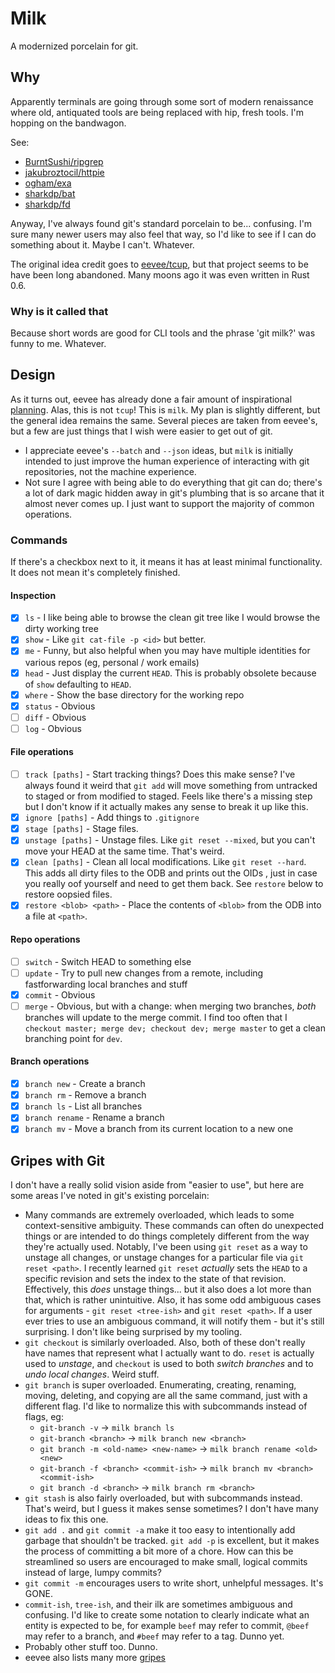 # Milk

A modernized porcelain for git.

## Why

Apparently terminals are going through some sort of modern renaissance where
old, antiquated tools are being replaced with hip, fresh tools. I'm hopping on
the bandwagon.

See:

* [BurntSushi/ripgrep](https://github.com/BurntSushi/ripgrep)
* [jakubroztocil/httpie](https://github.com/jakubroztocil/httpie)
* [ogham/exa](https://github.com/ogham/exa)
* [sharkdp/bat](https://github.com/sharkdp/bat)
* [sharkdp/fd](https://github.com/sharkdp/fd)


Anyway, I've always found git's standard porcelain to be... confusing. I'm sure
many newer users may also feel that way, so I'd like to see if I can do
something about it. Maybe I can't. Whatever.

The original idea credit goes to [eevee/tcup](https://github.com/eevee/tcup),
but that project seems to be have been long abandoned. Many moons ago it was
even written in Rust 0.6.

### Why is it called that

Because short words are good for CLI tools and the phrase 'git milk?' was
funny to me. Whatever.

## Design

As it turns out, eevee has already done a fair amount of inspirational
[planning](https://github.com/eevee/tcup/wiki/Planning). Alas, this is not
`tcup`! This is `milk`. My plan is slightly different, but the general idea
remains the same. Several pieces are taken from eevee's, but a few are just
things that I wish were easier to get out of git.

* I appreciate eevee's `--batch` and `--json` ideas, but `milk` is initially
  intended to just improve the human experience of interacting with git
  repositories, not the machine experience.
* Not sure I agree with being able to do everything that git can do; there's a
  lot of dark magic hidden away in git's plumbing that is so arcane that it
  almost never comes up. I just want to support the majority of common
  operations.

### Commands

If there's a checkbox next to it, it means it has at least minimal
functionality. It does not mean it's completely finished.

#### Inspection

* [x] `ls` - I like being able to browse the clean git tree like I would browse the
  dirty working tree
* [x] `show` - Like `git cat-file -p <id>` but better.
* [x] `me` - Funny, but also helpful when you may have multiple identities for
  various repos (eg, personal / work emails)
* [x] `head` - Just display the current `HEAD`. This is probably obsolete because of
  `show` defaulting to `HEAD`.
* [x] `where` - Show the base directory for the working repo
* [x] `status` - Obvious
* [ ] `diff` - Obvious
* [ ] `log` - Obvious

#### File operations

* [ ] `track [paths]` - Start tracking things? Does this make sense? I've always
  found it weird that `git add` will move something from untracked to staged or
  from modified to staged. Feels like there's a missing step but I don't know
  if it actually makes any sense to break it up like this.
* [x] `ignore [paths]` - Add things to `.gitignore`
* [x] `stage [paths]` - Stage files.
* [x] `unstage [paths]` - Unstage files. Like `git reset --mixed`, but you can't
  move your HEAD at the same time. That's weird.
* [x] `clean [paths]` - Clean all local modifications. Like `git reset --hard`.
  This adds all dirty files to the ODB and prints out the OIDs , just in case
  you really oof yourself and need to get them back. See `restore` below to
  restore oopsied files.
* [x] `restore <blob> <path>` - Place the contents of `<blob>` from the ODB
  into a file at `<path>`.

#### Repo operations

* [ ] `switch` - Switch HEAD to something else
* [ ] `update` - Try to pull new changes from a remote, including
  fastforwarding local branches and stuff
* [x] `commit` - Obvious
* [ ] `merge` - Obvious, but with a change: when merging two branches, *both*
  branches will update to the merge commit. I find too often that I `checkout
  master; merge dev; checkout dev; merge master` to get a clean branching point
  for `dev`.

#### Branch operations

* [x] `branch new` - Create a branch
* [x] `branch rm` - Remove a branch
* [x] `branch ls` - List all branches
* [x] `branch rename` - Rename a branch
* [x] `branch mv` - Move a branch from its current location to a new one

## Gripes with Git

I don't have a really solid vision aside from "easier to use", but here are
some areas I've noted in git's existing porcelain:

* Many commands are extremely overloaded, which leads to some context-sensitive
  ambiguity. These commands can often do unexpected things or are intended to
  do things completely different from the way they're actually used. Notably,
  I've been using `git reset` as a way to unstage all changes, or unstage
  changes for a particular file via `git reset <path>`. I recently learned
  `git reset` *actually* sets the `HEAD` to a specific revision and sets the
  index to the state of that revision. Effectively, this *does* unstage
  things... but it also does a lot more than that, which is rather unintuitive.
  Also, it has some odd ambiguous cases for arguments - `git reset <tree-ish>`
  and `git reset <path>`. If a user ever tries to use an ambiguous command, it
  will notify them - but it's still surprising. I don't like being surprised by
  my tooling.
* `git checkout` is similarly overloaded. Also, both of these don't really have
  names that represent what I actually want to do. `reset` is actually used to
  *unstage*, and `checkout` is used to both *switch branches* and to *undo
  local changes*. Weird stuff.
* `git branch` is super overloaded. Enumerating, creating, renaming, moving,
  deleting, and copying are all the same command, just with a different flag.
  I'd like to normalize this with subcommands instead of flags, eg:
  * `git-branch -v` -> `milk branch ls`
  * `git-branch <branch>` -> `milk branch new <branch>`
  * `git branch -m <old-name> <new-name>` -> `milk branch rename <old> <new>`
  * `git-branch -f <branch> <commit-ish>` -> `milk branch mv <branch> <commit-ish>`
  * `git branch -d <branch>` -> `milk branch rm <branch>`
* `git stash` is also fairly overloaded, but with subcommands instead. That's
  weird, but I guess it makes sense sometimes? I don't have many ideas to fix
  this one.
* `git add .` and `git commit -a` make it too easy to intentionally add garbage
  that shouldn't be tracked. `git add -p` is excellent, but it makes the
  process of committing a bit more of a chore. How can this be streamlined so
  users are encouraged to make small, logical commits instead of large, lumpy
  commits?
* `git commit -m` encourages users to write short, unhelpful messages. It's
  GONE.
* `commit-ish`, `tree-ish`, and their ilk are sometimes ambiguous and
  confusing. I'd like to create some notation to clearly indicate what an
  entity is expected to be, for example `beef` may refer to commit, `@beef` may
  refer to a branch, and `#beef` may refer to a tag. Dunno yet.
* Probably other stuff too. Dunno.
* eevee also lists many more [gripes](https://github.com/eevee/tcup/wiki/Git-gripes)
